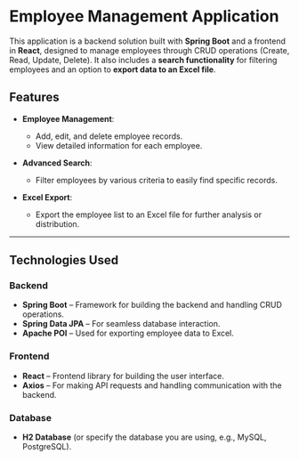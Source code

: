 # Employee Management Application

This application is a backend solution built with **Spring Boot** and a frontend in **React**, designed to manage employees through CRUD operations (Create, Read, Update, Delete). It also includes a **search functionality** for filtering employees and an option to **export data to an Excel file**.

## Features

- **Employee Management**:
  - Add, edit, and delete employee records.
  - View detailed information for each employee.
  
- **Advanced Search**:
  - Filter employees by various criteria to easily find specific records.

- **Excel Export**:
  - Export the employee list to an Excel file for further analysis or distribution.

---

## Technologies Used

### Backend
- **Spring Boot** – Framework for building the backend and handling CRUD operations.
- **Spring Data JPA** – For seamless database interaction.
- **Apache POI** – Used for exporting employee data to Excel.

### Frontend
- **React** – Frontend library for building the user interface.
- **Axios** – For making API requests and handling communication with the backend.

### Database
- **H2 Database** (or specify the database you are using, e.g., MySQL, PostgreSQL).

